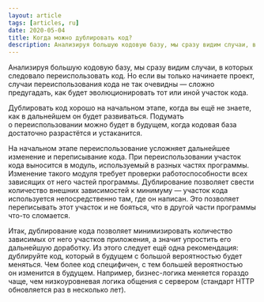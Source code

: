 ```yaml
---
layout: article
tags: [articles, ru]
date: 2020-05-04
title: Когда можно дублировать код?
description: Анализируя большую кодовую базу, мы сразу видим случаи, в которых следовало переиспользовать код. Но если вы только начинаете проект, случаи переиспользования кода не так очевидны.
---
```


Анализируя большую кодовую базу, мы сразу видим случаи, в которых следовало переиспользовать код. Но если вы только начинаете проект, случаи переиспользования кода не так очевидны — сложно предугадать, как будет эволюционировать тот или иной участок кода.

Дублировать код хорошо на начальном этапе, когда вы ещё не знаете, как в дальнейшем он будет развиваться. Подумать о переиспользовании можно будет в будущем, когда кодовая база достаточно разрастётся и устаканится.

На начальном этапе переиспользование усложняет дальнейшее изменение и переписывание кода. При переиспользовании участок кода выносится в модуль, используемый в разных частях программы. Изменение такого модуля требует проверки работоспособности всех зависящих от него частей программы. Дублирование позволяет свести количество внешних зависимостей к минимуму — участок кода используется непосредственно там, где он написан. Это позволяет переписывать этот участок и не бояться, что в другой части программы что-то сломается.

Итак, дублирование кода позволяет минимизировать количество зависимых от него участков приложения, а значит упростить его дальнейшую доработку. Из этого следует ещё одна рекомендация: дублируйте код, который в будущем с большой вероятностью будет меняться. Чем более код специфичен, с тем большей вероятностью он изменится в будущем. Например, бизнес-логика меняется гораздо чаще, чем низкоуровневая логика общения с сервером (стандарт HTTP обновляется раз в несколько лет).
